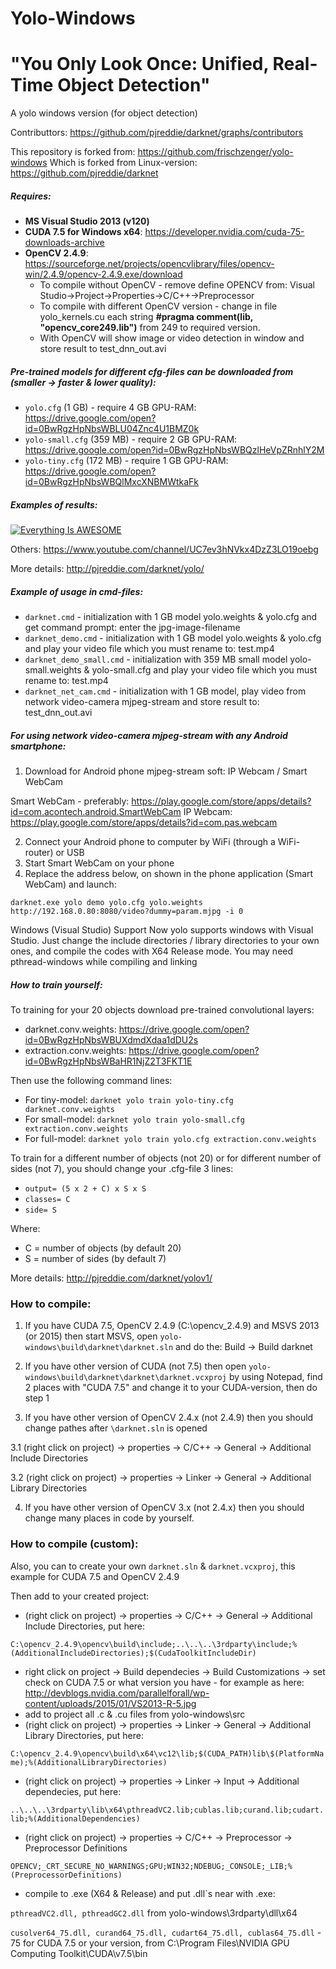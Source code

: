 # Yolo-Windows
# "You Only Look Once: Unified, Real-Time Object Detection"
A yolo windows version (for object detection)

Contributtors: https://github.com/pjreddie/darknet/graphs/contributors

This repository is forked from: https://github.com/frischzenger/yolo-windows
Which is forked from Linux-version: https://github.com/pjreddie/darknet

##### Requires: 
* **MS Visual Studio 2013 (v120)**
* **CUDA 7.5 for Windows x64**: https://developer.nvidia.com/cuda-75-downloads-archive
* **OpenCV 2.4.9**: https://sourceforge.net/projects/opencvlibrary/files/opencv-win/2.4.9/opencv-2.4.9.exe/download
  - To compile without OpenCV - remove define OPENCV from: Visual Studio->Project->Properties->C/C++->Preprocessor
  - To compile with different OpenCV version - change in file yolo_kernels.cu each string **#pragma comment(lib, "opencv_core249.lib")** from 249 to required version.
  - With OpenCV will show image or video detection in window and store result to test_dnn_out.avi

##### Pre-trained models for different cfg-files can be downloaded from (smaller -> faster & lower quality):
* `yolo.cfg` (1 GB) - require 4 GB GPU-RAM: https://drive.google.com/open?id=0BwRgzHpNbsWBLU04Znc4U1BMZ0k
* `yolo-small.cfg` (359 MB) - require 2 GB GPU-RAM: https://drive.google.com/open?id=0BwRgzHpNbsWBQzlHeVpZRnhlY2M
* `yolo-tiny.cfg` (172 MB) - require 1 GB GPU-RAM: https://drive.google.com/open?id=0BwRgzHpNbsWBQlMxcXNBMWtkaFk

##### Examples of results:

[![Everything Is AWESOME](http://img.youtube.com/vi/Gl1rxvEvgEs/0.jpg)](https://youtu.be/Gl1rxvEvgEs "Everything Is AWESOME")

Others: https://www.youtube.com/channel/UC7ev3hNVkx4DzZ3LO19oebg

More details: http://pjreddie.com/darknet/yolo/

##### Example of usage in cmd-files:
* `darknet.cmd` - initialization with 1 GB model yolo.weights & yolo.cfg and get command prompt: enter the jpg-image-filename
* `darknet_demo.cmd` - initialization with 1 GB model yolo.weights & yolo.cfg and play your video file which you must rename to: test.mp4
* `darknet_demo_small.cmd` - initialization with 359 MB small model yolo-small.weights & yolo-small.cfg and play your video file which you must rename to: test.mp4
* `darknet_net_cam.cmd` - initialization with 1 GB model, play video from network video-camera mjpeg-stream and store result to: test_dnn_out.avi

##### For using network video-camera mjpeg-stream with any Android smartphone:

1. Download for Android phone mjpeg-stream soft: IP Webcam / Smart WebCam


 Smart WebCam - preferably: https://play.google.com/store/apps/details?id=com.acontech.android.SmartWebCam
 IP Webcam: https://play.google.com/store/apps/details?id=com.pas.webcam

2. Connect your Android phone to computer by WiFi (through a WiFi-router) or USB
3. Start Smart WebCam on your phone
4. Replace the address below, on shown in the phone application (Smart WebCam) and launch:

```
darknet.exe yolo demo yolo.cfg yolo.weights http://192.168.0.80:8080/video?dummy=param.mjpg -i 0
```

Windows (Visual Studio) Support
Now yolo supports windows with Visual Studio. Just change the include directories / library directories to your own ones, 
and compile the codes with X64 Release mode. You may need pthread-windows while compiling and linking

##### How to train yourself:

To training for your 20 objects download pre-trained convolutional layers:

* darknet.conv.weights: https://drive.google.com/open?id=0BwRgzHpNbsWBUXdmdXdaa1dDU2s
* extraction.conv.weights: https://drive.google.com/open?id=0BwRgzHpNbsWBaHR1NjZ2T3FKT1E

Then use the following command lines:

* For tiny-model: `darknet yolo train yolo-tiny.cfg darknet.conv.weights`
* For small-model: `darknet yolo train yolo-small.cfg extraction.conv.weights`
* For full-model: `darknet yolo train yolo.cfg extraction.conv.weights`

To train for a different number of objects (not 20) or for different number of sides (not 7), you should change your .cfg-file 3 lines:

* `output= (5 x 2 + C) x S x S`
* `classes= C`
* `side= S`

Where: 
* C = number of objects (by default 20)
* S = number of sides (by default 7)



More details: http://pjreddie.com/darknet/yolov1/

### How to compile:

1. If you have CUDA 7.5, OpenCV 2.4.9 (C:\opencv_2.4.9) and MSVS 2013 (or 2015) then start MSVS, open `yolo-windows\build\darknet\darknet.sln` and do the: Build -> Build darknet

2. If you have other version of CUDA (not 7.5) then open `yolo-windows\build\darknet\darknet\darknet.vcxproj` by using Notepad, find 2 places with "CUDA 7.5" and change it to your CUDA-version, then do step 1

3. If you have other version of OpenCV 2.4.x (not 2.4.9) then you should change pathes after `\darknet.sln` is opened

  3.1 (right click on project) -> properties  -> C/C++ -> General -> Additional Include Directories
  
  3.2 (right click on project) -> properties  -> Linker -> General -> Additional Library Directories

4. If you have other version of OpenCV 3.x (not 2.4.x) then you should change many places in code by yourself.

### How to compile (custom):

Also, you can to create your own `darknet.sln` & `darknet.vcxproj`, this example for CUDA 7.5 and OpenCV 2.4.9

Then add to your created project:
- (right click on project) -> properties  -> C/C++ -> General -> Additional Include Directories, put here: 

`C:\opencv_2.4.9\opencv\build\include;..\..\..\3rdparty\include;%(AdditionalIncludeDirectories);$(CudaToolkitIncludeDir)`
- right click on project -> Build dependecies -> Build Customizations -> set check on CUDA 7.5 or what version you have - for example as here: http://devblogs.nvidia.com/parallelforall/wp-content/uploads/2015/01/VS2013-R-5.jpg
- add to project all .c & .cu files from yolo-windows\src
-  (right click on project) -> properties  -> Linker -> General -> Additional Library Directories, put here: 

`C:\opencv_2.4.9\opencv\build\x64\vc12\lib;$(CUDA_PATH)lib\$(PlatformName);%(AdditionalLibraryDirectories)`
-  (right click on project) -> properties  -> Linker -> Input -> Additional dependecies, put here: 

`..\..\..\3rdparty\lib\x64\pthreadVC2.lib;cublas.lib;curand.lib;cudart.lib;%(AdditionalDependencies)`
- (right click on project) -> properties -> C/C++ -> Preprocessor -> Preprocessor Definitions

`OPENCV;_CRT_SECURE_NO_WARNINGS;GPU;WIN32;NDEBUG;_CONSOLE;_LIB;%(PreprocessorDefinitions)`
- compile to .exe (X64 & Release) and put .dll`s near with .exe:

`pthreadVC2.dll, pthreadGC2.dll` from yolo-windows\3rdparty\dll\x64

`cusolver64_75.dll, curand64_75.dll, cudart64_75.dll, cublas64_75.dll` - 75 for CUDA 7.5 or your version, from C:\Program Files\NVIDIA GPU Computing Toolkit\CUDA\v7.5\bin


